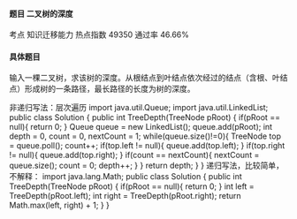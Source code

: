 #### 题目    二叉树的深度

考点    知识迁移能力	热点指数    49350	通过率    46.66%

#### 具体题目 

   输入一棵二叉树，求该树的深度。从根结点到叶结点依次经过的结点（含根、叶结点）形成树的一条路径，最长路径的长度为树的深度。

  非递归写法：层次遍历 
import java.util.Queue;
import java.util.LinkedList;
public class Solution {
	public int TreeDepth(TreeNode pRoot)
    {
    	if(pRoot == null){
            return 0;
        }
        Queue<TreeNode> queue = new LinkedList<TreeNode>();
        queue.add(pRoot);
        int depth = 0, count = 0, nextCount = 1;
        while(queue.size()!=0){
            TreeNode top = queue.poll();
            count++;
            if(top.left != null){
                queue.add(top.left);
            }
            if(top.right != null){
                queue.add(top.right);
            }
            if(count == nextCount){
                nextCount = queue.size();
                count = 0;
                depth++;
            }
        }
        return depth;
    }
}
  递归写法，比较简单，不解释： 
import java.lang.Math;
public class Solution {
	public int TreeDepth(TreeNode pRoot)
    {
    	if(pRoot == null){
            return 0;
        }
        int left = TreeDepth(pRoot.left);
        int right = TreeDepth(pRoot.right);
        return Math.max(left, right) + 1;
    }
}
